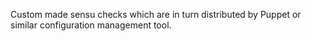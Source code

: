 Custom made sensu checks which are in turn distributed by Puppet or similar configuration management tool.